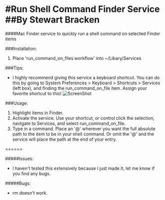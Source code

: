 #Run Shell Command Finder Service
##By Stewart Bracken
===
####Mac Finder service to quickly run a shell command on selected Finder items

###Installation:
1. Place 'run_command_on_files.workflow' into ~/Libary/Services

###Tips:
* I highly recommend giving this service a keyboard shortcut. You can do this by going to System Preferences > Keyboard > Shortcuts > Services (left box), and finding the run_command_on_file item. Assign your favorite shortcut to this!
![ScreenShot](http://imgur.com/MujmvYi)


###Usage:
1. Highlight items in Finder.
2. Activate the service. Use your shortcut, or control click the selection, navtgate to Services, and select run_command_on_file.
3. Type in a command. Place an '@' wherever you want the full absolute path to the item to be in your shell command. Or omit the '@' and the service will place the path at the end of your entry.

======

#####Issues:
* I haven't tested this extensively because I just made it, let me know if you find any bugs.

#####Bugs:
* rm doesn't work.
